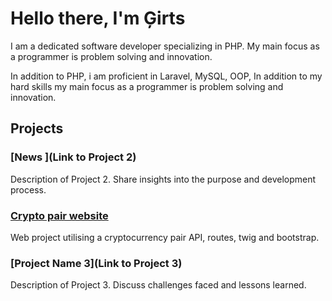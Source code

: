 # Hello there, I'm Ģirts

I am a dedicated software developer specializing in PHP. My main focus as a programmer is problem solving and innovation.

In addition to PHP, i am proficient in Laravel, MySQL, OOP, 
In addition to my hard skills my main focus as a programmer is problem solving and innovation.

## Projects

### [News ](Link to Project 2)

Description of Project 2. Share insights into the purpose and development process.

### [Crypto pair website](https://github.com/GirtsFreimanis/Crypto-page)

Web project utilising a cryptocurrency pair API, routes, twig and bootstrap. 

### [Project Name 3](Link to Project 3)

Description of Project 3. Discuss challenges faced and lessons learned.
